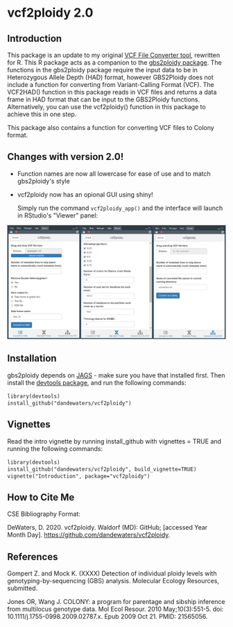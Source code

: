 # vcf2ploidy 2.0

## Introduction

This package is an update to my original [VCF File Converter tool](https://github.com/dandewaters/VCF-File-Converter), rewritten for R. This R package acts as a companion to the [gbs2ploidy package](https://cran.r-project.org/package=gbs2ploidy). The functions in the gbs2ploidy package require the input data to be in Heterozygous Allele Depth (HAD) format, however GBS2Ploidy does not include a function for converting from Variant-Calling Format (VCF). The VCF2HAD() function in this package reads in VCF files and returns a data frame in HAD format that can be input to the GBS2Ploidy functions. Alternatively, you can use the vcf2ploidy() function in this package to achieve this in one step.

This package also contains a function for converting VCF files to Colony format.

## Changes with version 2.0!

* Function names are now all lowercase for ease of use and to match gbs2ploidy's style
* vcf2ploidy now has an opional GUI using shiny!

  Simply run the command `vcf2ploidy_app()` and the interface will launch in RStudio's "Viewer" panel:

![](inst/vcf2ploidy_app.png)


## Installation

gbs2ploidy depends on [JAGS](https://sourceforge.net/projects/mcmc-jags/files/) - make sure you have that installed first. Then install the [devtools package](https://cran.r-project.org/package=devtools), and run the following commands:

```{r installation, eval=FALSE}
library(devtools)
install_github("dandewaters/vcf2ploidy")
```

## Vignettes

Read the intro vignette by running install_github with vignettes = TRUE and running the following commands:

```{r vignettes, eval=FALSE}
library(devtools)
install_github("dandewaters/vcf2ploidy", build_vignette=TRUE)
vignette("Introduction", package="vcf2ploidy")
```

## How to Cite Me
CSE Bibliography Format:

DeWaters, D. 2020. vcf2ploidy. Waldorf (MD): GitHub; [accessed Year Month Day]. https://github.com/dandewaters/vcf2ploidy.

## References

Gompert  Z.  and  Mock  K.  (XXXX)  Detection  of  individual  ploidy  levels  with  genotyping-by-sequencing (GBS) analysis. Molecular Ecology Resources, submitted.

Jones OR, Wang J. COLONY: a program for parentage and sibship inference from multilocus genotype data. Mol Ecol Resour. 2010 May;10(3):551-5. doi: 10.1111/j.1755-0998.2009.02787.x. Epub 2009 Oct 21. PMID: 21565056.
